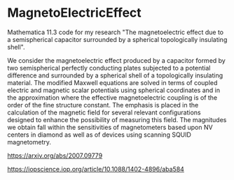 # MagnetoElectricEffect
Mathematica 11.3 code for my research "The magnetoelectric effect due to a semispherical capacitor surrounded by a spherical topologically insulating shell".

We consider the magnetoelectric effect produced by a capacitor formed by two semispherical perfectly conducting plates subjected to a potential difference and surrounded by a spherical shell of a topologically insulating material. The modified Maxwell equations are solved in terms of coupled electric and magnetic scalar potentials using spherical coordinates and in the approximation where the effective magnetoelectric coupling is of the order of the fine structure constant. The emphasis is placed in the calculation of the magnetic field for several relevant configurations designed to enhance the possibility of measuring this field. The magnitudes we obtain fall within the sensitivities of magnetometers based upon NV centers in diamond as well as of devices using scanning SQUID magnetometry.

https://arxiv.org/abs/2007.09779

https://iopscience.iop.org/article/10.1088/1402-4896/aba584

